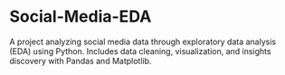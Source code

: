 # Social-Media-EDA
A project analyzing social media data through exploratory data analysis (EDA) using Python. Includes data cleaning, visualization, and insights discovery with Pandas and Matplotlib.
